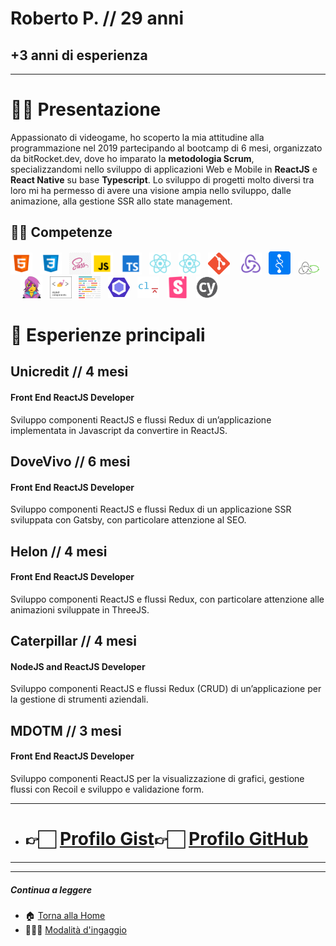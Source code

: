 # Roberto P. // 29 anni

## +3 anni di esperienza

---

# 👋🏻 Presentazione

Appassionato di videogame, ho scoperto la mia attitudine alla programmazione nel 2019 partecipando al bootcamp di 6 mesi, organizzato da bitRocket.dev, dove ho imparato la **metodologia Scrum**, specializzandomi nello sviluppo di applicazioni Web e Mobile in **ReactJS** e **React Native** su base **Typescript**. Lo sviluppo di progetti molto diversi tra loro mi ha permesso di avere una visione ampia nello sviluppo, dalle animazione, alla gestione SSR allo state management.

## 💪🏻 Competenze

<img  src="/assets/stack/html.svg" width=35px alt='Html' title='Html'>&nbsp;&nbsp;&nbsp;<img  src="/assets/stack/css.svg" width=35px alt='Css' title='Css'>&nbsp;&nbsp;&nbsp;<img src="/assets/stack/sass.png" width=35px alt="Sass" title="Sass"><img  src="/assets/stack/javascript.svg" width=35px alt='Javascript' title='Javascript'>&nbsp;&nbsp;&nbsp;<img  src="/assets/stack/typescript.svg" width=35px alt='Typescript' title='Typescript'>&nbsp;&nbsp;&nbsp;<img  src="/assets/stack/reactjs.svg" width=35px alt='Reactjs' title='Reactjs'>&nbsp;&nbsp;&nbsp;<img  src="/assets/stack/reactnative.svg" width=35px alt='Reactnative' title='Reactnative'>&nbsp;&nbsp;&nbsp;<img  src="/assets/stack/git.png" width=35px alt='Git' title='Git'>&nbsp;&nbsp;&nbsp; <img  src="/assets/stack/redux.svg" width=35px alt='Redux' title='Redux'>&nbsp;&nbsp;&nbsp;<img  src="/assets/stack/recoil.png" width=35px alt='Recoil' title='Recoil'>&nbsp;&nbsp;&nbsp;<img src="/assets/stack/redux-saga.svg" width=35px alt="Redux saga" title="Redux saga">&nbsp;&nbsp;&nbsp;&nbsp;<img  src="/assets/stack/emotionjs.png" width=35px alt='Emotionjs' title='Emotionjs'>&nbsp;&nbsp;&nbsp;<img  src="/assets/stack/styled-components.png" width=35px alt='Styled components' title='Styled-components'>&nbsp;&nbsp;&nbsp;<img  src="/assets/stack/prettier.svg" width=35px alt='Prettier' title='Prettier'>&nbsp;&nbsp;&nbsp;<img  src="/assets/stack/eslint.svg" width=35px alt='Eslint' title='Eslint'>&nbsp;&nbsp;&nbsp;<img  src="/assets/stack/commitlint.svg" width=35px alt='Commitlint' title='Commitlint'>&nbsp;&nbsp;&nbsp;<img  src="/assets/stack/storybook.svg" width=35px alt='Storybook' title='Storybook'>&nbsp;&nbsp;&nbsp;<img  src="/assets/stack/cypress.svg" width=35px alt='Cypress' title='Cypress'>

# 👾 Esperienze principali

## Unicredit // 4 mesi

#### Front End ReactJS Developer

Sviluppo componenti ReactJS e flussi Redux di un’applicazione implementata in Javascript da convertire in ReactJS.

## DoveVivo // 6 mesi

#### Front End ReactJS Developer

Sviluppo componenti ReactJS e flussi Redux di un applicazione SSR sviluppata con Gatsby, con particolare attenzione al SEO.

## Helon // 4 mesi

#### Front End ReactJS Developer

Sviluppo componenti ReactJS e flussi Redux, con particolare attenzione alle animazioni sviluppate in ThreeJS.

## Caterpillar // 4 mesi

#### NodeJS and ReactJS Developer

Sviluppo componenti ReactJS e flussi Redux (CRUD) di un’applicazione per la gestione di strumenti aziendali.

## MDOTM // 3 mesi

#### Front End ReactJS Developer

Sviluppo componenti ReactJS per la visualizzazione di grafici, gestione flussi con Recoil e sviluppo e validazione form.

---

- # 👉🏻 [Profilo Gist](https://gist.github.com/robertoportaluri-bitrocketdev)👉🏻 [Profilo GitHub](https://github.com/robertoportaluri-bitrocketdev)

---

---

##### Continua a leggere

- 🏠 [Torna alla Home](https://github.com/bitRocket-dev)
- 👨🏻‍💻 [Modalità d'ingaggio](https://github.com/bitRocket-dev/.github/blob/main/pages/ABOUT.md)

